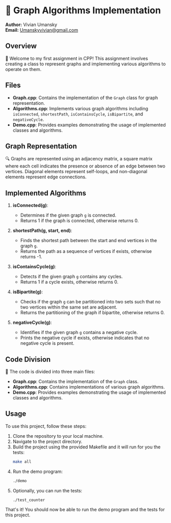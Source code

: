 # 🧮 Graph Algorithms Implementation

**Author:** Vivian Umansky  
**Email:** Umanskyvivian@gmail.com

## Overview

👋 Welcome to my first assignment in CPP! This assignment involves creating a class to represent graphs and implementing various algorithms to operate on them.

## Files

- **Graph.cpp**: Contains the implementation of the `Graph` class for graph representation.
- **Algorithms.cpp**: Implements various graph algorithms including `isConnected`, `shortestPath`, `isContainsCycle`, `isBipartite`, and `negativeCycle`.
- **Demo.cpp**: Provides examples demonstrating the usage of implemented classes and algorithms.

## Graph Representation

🔍 Graphs are represented using an adjacency matrix, a square matrix where each cell indicates the presence or absence of an edge between two vertices. Diagonal elements represent self-loops, and non-diagonal elements represent edge connections.

## Implemented Algorithms

1. **isConnected(g)**:

   - Determines if the given graph `g` is connected.
   - Returns 1 if the graph is connected, otherwise returns 0.

2. **shortestPath(g, start, end)**:

   - Finds the shortest path between the start and end vertices in the graph `g`.
   - Returns the path as a sequence of vertices if exists, otherwise returns -1.

3. **isContainsCycle(g)**:

   - Detects if the given graph `g` contains any cycles.
   - Returns 1 if a cycle exists, otherwise returns 0.

4. **isBipartite(g)**:

   - Checks if the graph `g` can be partitioned into two sets such that no two vertices within the same set are adjacent.
   - Returns the partitioning of the graph if bipartite, otherwise returns 0.

5. **negativeCycle(g)**:
   - Identifies if the given graph `g` contains a negative cycle.
   - Prints the negative cycle if exists, otherwise indicates that no negative cycle is present.

## Code Division

🧩 The code is divided into three main files:

- **Graph.cpp**: Contains the implementation of the `Graph` class.
- **Algorithms.cpp**: Contains implementations of various graph algorithms.
- **Demo.cpp**: Provides examples demonstrating the usage of implemented classes and algorithms.

## Usage

To use this project, follow these steps:

1. Clone the repository to your local machine.
2. Navigate to the project directory.
3. Build the project using the provided Makefile and it will run for you the tests:
   ```bash
   make all
   ```
4. Run the demo program:
   ```bash
   ./demo
   ```
5. Optionally, you can run the tests:
   ```bash
   ./test_counter
   ```

That's it! You should now be able to run the demo program and the tests for this project.
